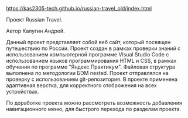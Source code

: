 https://kas2305-tech.github.io/russian-travel_old/index.html

Проект Russian Travel.

Автор Калугин Андрей.

Данный проект представляет собой веб сайт, который посвящен путешествию по России. 
Проект создан в рамках проверки знаний с использованием компьютерной программе Visual Studio Code 
с использованием языков программирования HTML и СSS, в рамках обучения по программе "Яндекс.Практикум". 
Файловая структура выполнена по методологии БЭМ nested.
Проект отправлялся на проверку с использованием git-репозитория.
В проекте применена адаптивная верстка, для корректного отоброжения на всех устройствах.


По доработке проекта можно рассмотреть возможность добавления навигационного меню, 
для быстрого перехода по разделам проекта.
